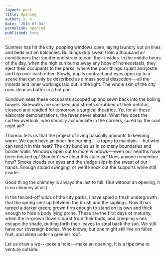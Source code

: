 ```yaml
---
layout: post
title: Opening
author: X. X.
date: '2016-07-04'
permalink: opening
published: true
---
```

Summer has hit the city, popping windows open, laying laundry out on lines and beds out on balconies. Buildings drip sweat from a thousand air conditioners that sputter and strain to cool their insides. In the middle hours of the day, when the high sun burns away any hope of homeostasis, they eject their occupants to the parks, where the poor things squint and jostle and trip over each other. Slowly, pupils contract and eyes open up to a scene that can only be described as a mass social dissection---all the innards and inner workings laid out in the light. The whole skin of the city runs clear as butter in a hot pan. <!--more-->

Sundown sees these occupants scooped up and sewn back into the boiling bowels. Sidewalks are sanitized and streets scrubbed of their detritus, cleaned and readied for tomorrow's surgical theatrics. Yet for all these elaborate demonstrations, the fever never abates. What few does the curfew overlook, who steadily accumulate in the corners, cured by the cool night air?

Thoreau tells us that the project of living basically amounts to keeping warm. We each have an inner fire burning---a _tapas_ to maintain---but who can tend it in this heat? The city bundles us in so many boundaries and border walls. Windows open out to more windows---even our hearths have been bricked up! Shouldn't we clear this stale air? Does anyone remember how? Smoke clouds our eyes and the sledge slips in the sweat of our hands. Enough stupid swinging, or we'll knock out the supports while still inside!

Good thing the chimney is always the last to fall. (But without an opening, it is no chimney at all.)

In the fenced-off wilds of the city parks, I have spied a fresh undergrowth that the spring sent up between the brush and the saplings. Now it has turned a darker green; grown firm enough to stand on its own and thick enough to hide a body lying prone. These are the first days of maturity, when the in-grown flowers burst from their buds, and creeping vines escape the shade, putting forth their leaves to steal back the sun. We still have our sovereign bodies. Who knows, but one might still live on fallen fruit, and sleep under a greener roof.

Let us draw a _wa_---poke a hole---make an opening. It is a ripe time to venture outside.
